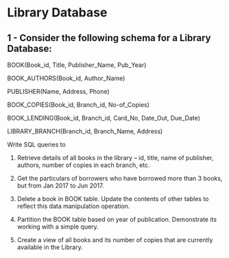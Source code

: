 # Library Database

## 1 -  Consider the following schema for a Library Database:
BOOK(Book_id, Title, Publisher_Name, Pub_Year)

BOOK_AUTHORS(Book_id, Author_Name)

PUBLISHER(Name, Address, Phone)

BOOK_COPIES(Book_id, Branch_id, No-of_Copies)

BOOK_LENDING(Book_id, Branch_id, Card_No, Date_Out, Due_Date)

LIBRARY_BRANCH(Branch_id, Branch_Name, Address)

Write SQL queries to

1.	Retrieve details of all books in the library – id, title, name of publisher, authors, number of copies in each branch, etc.

2.	Get the particulars of borrowers who have borrowed more than 3 books, but from Jan 2017 to Jun 2017.

3.	Delete a book in BOOK table. Update the contents of other tables to reflect this data manipulation operation.

4.	Partition the BOOK table based on year of publication. Demonstrate its working with a simple query.

5.	Create a view of all books and its number of copies that are currently available in the Library.
